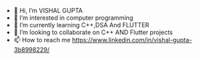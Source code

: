 - 👋 Hi, I’m VISHAL GUPTA
- 👀 I’m interested in computer programming
- 🌱 I’m currently learning C++,DSA And FLUTTER 
- 💞️ I’m looking to collaborate on C++ AND Flutter projects
- 📫 How to reach me https://www.linkedin.com/in/vishal-gupta-3b8998229/


<!---
VISHALGUPTA100803/VISHALGUPTA100803 is a ✨ special ✨ repository because its `README.md` (this file) appears on your GitHub profile.
You can click the Preview link to take a look at your changes.
--->
